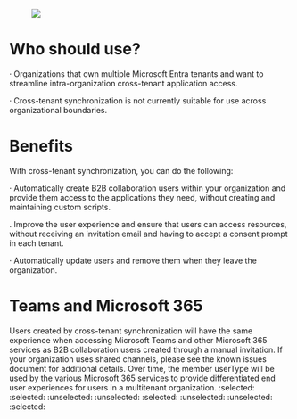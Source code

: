 <figure>

![](figures/0)

<!-- FigureContent="Internal Cross-tenant sync User1 User2 External A Fabrikam Mexico Internal S User4 Microsoft apps External Internal Contoso User1 User3 User3 External Cross-tenant sync Non-Microsoft apps :selected: Fabrikam US" -->

</figure>



# Who should use?

· Organizations that own multiple Microsoft Entra tenants and want to streamline intra-organization cross-tenant application access.

· Cross-tenant synchronization is not currently suitable for use across organizational boundaries.


# Benefits

With cross-tenant synchronization, you can do the following:

· Automatically create B2B collaboration users within your organization and provide them access to the applications they need, without creating and maintaining custom scripts.

. Improve the user experience and ensure that users can access resources, without receiving an invitation email and having to accept a consent prompt in each tenant.

· Automatically update users and remove them when they leave the organization.


# Teams and Microsoft 365

Users created by cross-tenant synchronization will have the same experience when accessing Microsoft Teams and other Microsoft 365 services as B2B collaboration users created through a manual invitation. If your organization uses shared channels, please see the known issues document for additional details. Over time, the member userType will be used by the various Microsoft 365 services to provide differentiated end user experiences for users in a multitenant organization.
:selected: :selected: :unselected: :unselected: :selected: :unselected: :unselected: :selected: